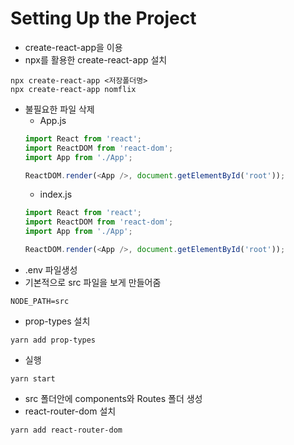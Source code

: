 # Setting Up the Project
- create-react-app을 이용
- npx를 활용한 create-react-app 설치
```!
npx create-react-app <저장폴더명>
npx create-react-app nomflix
```
- 불필요한 파일 삭제
    - App.js
    ```js
    import React from 'react';
    import ReactDOM from 'react-dom';
    import App from './App';

    ReactDOM.render(<App />, document.getElementById('root'));
    ```
    - index.js
    ```js
    import React from 'react';
    import ReactDOM from 'react-dom';
    import App from './App';

    ReactDOM.render(<App />, document.getElementById('root'));
    ```
- .env 파일생성
- 기본적으로 src 파일을 보게 만들어줌
```.env
NODE_PATH=src
```
- prop-types 설치
```
yarn add prop-types
```
- 실행
```!
yarn start
```
- src 폴더안에 components와 Routes 폴더 생성
- react-router-dom 설치
```!
yarn add react-router-dom
```